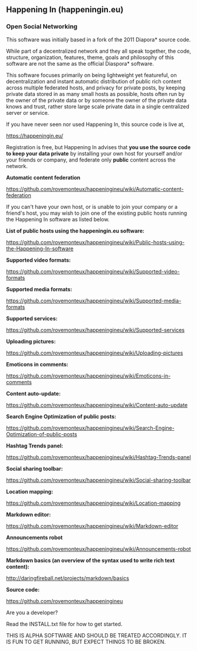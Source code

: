 ## Happening In (happeningin.eu)

### Open Social Networking

This software was initially based in a fork of the 2011 Diapora* source code.

While part of a decentralized network and they all speak together, the code, structure, organization, features, theme, goals and philosophy of this software are not the same as the official Diaspora* software.

This software focuses primarily on being lightweight yet featureful, on decentralization and instant automatic distribution of public rich content across multiple federated hosts, and privacy for private posts, by keeping private data stored in as many small hosts as possible, hosts often run by the owner of the private data or by someone the owner of the private data knows and trust, rather store large scale private data in a single centralized server or service.

If you have never seen nor used Happening In, this source code is live at,

https://happeningin.eu/

Registration is free, but Happening In advises that **you use the source code to keep your data private** by installing your own host for yourself and/or your friends or company, and federate only **public** content across the network.

**Automatic content federation**

https://github.com/rovemonteux/happeningineu/wiki/Automatic-content-federation

If you can't have your own host, or is unable to join your company or a friend's host, you may wish to join one of the existing public hosts running the Happening In software as listed below.

**List of public hosts using the happeningin.eu software:** 

https://github.com/rovemonteux/happeningineu/wiki/Public-hosts-using-the-Happening-In-software

**Supported video formats:**

https://github.com/rovemonteux/happeningineu/wiki/Supported-video-formats

**Supported media formats:**

https://github.com/rovemonteux/happeningineu/wiki/Supported-media-formats

**Supported services:**

https://github.com/rovemonteux/happeningineu/wiki/Supported-services

**Uploading pictures:**

https://github.com/rovemonteux/happeningineu/wiki/Uploading-pictures

**Emoticons in comments:**

https://github.com/rovemonteux/happeningineu/wiki/Emoticons-in-comments

**Content auto-update:**

https://github.com/rovemonteux/happeningineu/wiki/Content-auto-update

**Search Engine Optimization of public posts:**

https://github.com/rovemonteux/happeningineu/wiki/Search-Engine-Optimization-of-public-posts

**Hashtag Trends panel:**

https://github.com/rovemonteux/happeningineu/wiki/Hashtag-Trends-panel

**Social sharing toolbar:**

https://github.com/rovemonteux/happeningineu/wiki/Social-sharing-toolbar

**Location mapping:**

https://github.com/rovemonteux/happeningineu/wiki/Location-mapping

**Markdown editor:**

https://github.com/rovemonteux/happeningineu/wiki/Markdown-editor

**Announcements robot**

https://github.com/rovemonteux/happeningineu/wiki/Announcements-robot

**Markdown basics (an overview of the syntax used to write rich text content):**

http://daringfireball.net/projects/markdown/basics

**Source code:**

https://github.com/rovemonteux/happeningineu

Are you a developer?

Read the INSTALL.txt file for how to get started.

THIS IS ALPHA SOFTWARE AND SHOULD BE TREATED ACCORDINGLY. IT IS FUN TO GET RUNNING, BUT EXPECT THINGS TO BE BROKEN.
